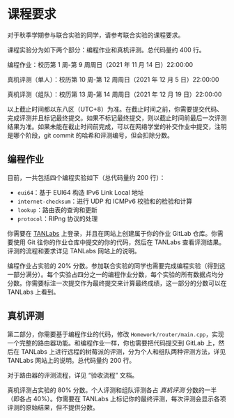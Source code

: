 # 课程要求

对于秋季学期参与联合实验的同学，请参考联合实验的课程要求。

课程实验分为如下两个部分：编程作业和真机评测。总代码量约 400 行。

编程作业：校历第 1 周-第 9 周周日（2021 年 11 月 14 日）22:00:00

真机评测（单人）：校历第 10 周-第 12 周周日（2021 年 12 月 5 日）22:00:00

真机评测（组队）：校历第 13 周-第 14 周周日（2021 年 12 月 19 日）22:00:00

以上截止时间都以东八区（UTC+8）为准。在截止时间之前，你需要提交代码、完成评测并且标记最终提交。如果不标记最终提交，则以截止时间前最后一次评测结果为准。如果未能在截止时间前完成，可以在网络学堂的补交作业中提交，注明是哪个阶段，git commit 的哈希和评测编号，但会扣除分数。

## 编程作业

目前，一共包括四个编程实验如下（总代码量约 200 行）：

- `eui64`：基于 EUI64 构造 IPv6 Link Local 地址
- `internet-checksum`：进行 UDP 和 ICMPv6 校验和的检验和计算
- `lookup`：路由表的查询和更新
- `protocol`：RIPng 协议的处理

你需要在 [TANLabs](https://lab.cs.tsinghua.edu.cn/tan/) 上登录，并且在网站上创建属于你的作业 GitLab 仓库。你需要使用 Git 往你的作业仓库中提交的你的代码，然后在 TANLabs 查看评测结果。评测的流程和要求详见 TANLabs 网站上的说明。

编程作业占实验的 20% 分数。参加联合实验的同学也需要完成编程实验（得到这一部分满分）。每个实验占四分之一的编程作业分数，每个实验的所有数据点均分分数。你需要标注一次提交作为最终提交来计算最终成绩，这一部分的分数可以在 TANLabs 上看到。

## 真机评测

第二部分，你需要基于编程作业的代码，修改 `Homework/router/main.cpp`，实现一个完整的路由器功能。和编程作业一样，你也需要把代码提交到 GitLab 上，然后在 TANLabs 上进行远程的树莓派的评测，分为个人和组队两种评测方法，详见 TANLabs 网站上的说明。总代码量约 200 行。

对于路由器的评测流程，详见 “验收流程” 文档。

真机评测占实验的 80% 分数。个人评测和组队评测各占 *真机评测* 分数的一半（即各占 40%）。你需要在 TANLabs 上标记你的最终评测，每次评测会显示各项评测的原始结果，但不提供分数。
